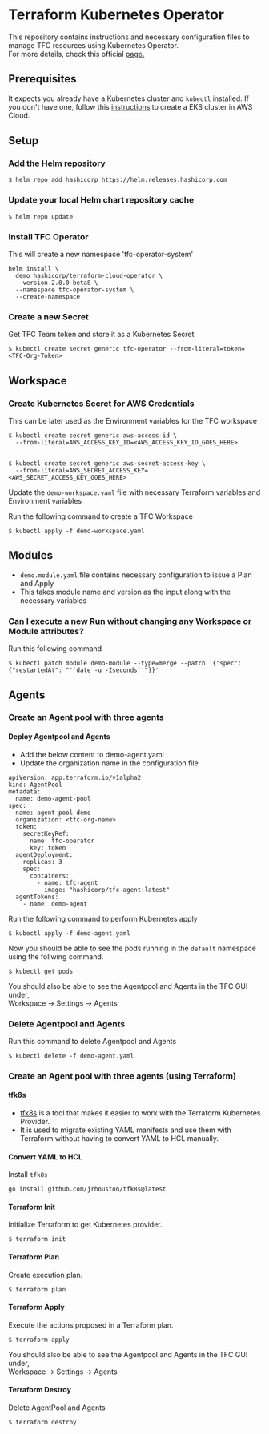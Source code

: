# Terraform Kubernetes Operator 
This repository contains instructions and necessary configuration files to manage TFC resources using Kubernetes Operator. \
For more details, check this official [page.](https://github.com/hashicorp/terraform-cloud-operator)

## Prerequisites
It expects you already have a Kubernetes cluster and ```kubectl``` installed.
If you don't have one, follow this [instructions](https://github.com/vravind1/terraform-eks) to create a EKS cluster in AWS Cloud.

## Setup

###  Add the Helm repository
```
$ helm repo add hashicorp https://helm.releases.hashicorp.com
```

### Update your local Helm chart repository cache
```
$ helm repo update
```
### Install TFC Operator
This will create a new namespace 'tfc-operator-system'
```
helm install \
  demo hashicorp/terraform-cloud-operator \
  --version 2.0.0-beta8 \
  --namespace tfc-operator-system \
  --create-namespace
```

### Create a new Secret
Get TFC Team token and store it as a Kubernetes Secret 
```
$ kubectl create secret generic tfc-operator --from-literal=token=<TFC-Org-Token>
```

## Workspace
### Create Kubernetes Secret for AWS Credentials
This can be later used as the Environment variables for the TFC workspace
```
$ kubectl create secret generic aws-access-id \
  --from-literal=AWS_ACCESS_KEY_ID=<AWS_ACCESS_KEY_ID_GOES_HERE>


$ kubectl create secret generic aws-secret-access-key \
  --from-literal=AWS_SECRET_ACCESS_KEY=<AWS_SECRET_ACCESS_KEY_GOES_HERE>
```

Update the ```demo-workspace.yaml``` file with necessary Terraform variables and Environment variables

Run the following command to create a TFC Workspace

```
$ kubectl apply -f demo-workspace.yaml
```

## Modules

* ```demo.module.yaml``` file contains necessary configuration to issue a Plan and Apply 
* This takes module name and version as the input along with the necessary variables

### Can I execute a new Run without changing any Workspace or Module attributes?

Run this following command

```
$ kubectl patch module demo-module --type=merge --patch '{"spec": {"restartedAt": "'`date -u -Iseconds`'"}}'
```

## Agents

### Create an Agent pool with three agents

#### Deploy Agentpool and Agents
* Add the below content to demo-agent.yaml
* Update the organization name in the configuration file
```
apiVersion: app.terraform.io/v1alpha2
kind: AgentPool
metadata:
  name: demo-agent-pool
spec:
  name: agent-pool-demo
  organization: <tfc-org-name>
  token:
    secretKeyRef:
      name: tfc-operator
      key: token
  agentDeployment:
    replicas: 3
    spec:
      containers:
        - name: tfc-agent
          image: "hashicorp/tfc-agent:latest"
  agentTokens:
    - name: demo-agent
```
Run the following command to perform Kubernetes apply
```
$ kubectl apply -f demo-agent.yaml
```
Now you should be able to see the pods running in the ```default``` namespace using the follwing command.
```
$ kubectl get pods
````
You should also be able to see the Agentpool and Agents in the TFC GUI under,   
Workspace -> Settings -> Agents

### Delete Agentpool and Agents
Run this command to delete Agentpool and Agents
```
$ kubectl delete -f demo-agent.yaml
```
### Create an Agent pool with three agents (using Terraform)
#### tfk8s
* [tfk8s](https://github.com/jrhouston/tfk8s) is a tool that makes it easier to work with the Terraform Kubernetes Provider.
* It is used to migrate existing YAML manifests and use them with Terraform without having to convert YAML to HCL manually.

#### Convert YAML to HCL

Install ```tfk8s```
```
go install github.com/jrhouston/tfk8s@latest
```
#### Terraform Init
Initialize Terraform to get Kubernetes provider.
```
$ terraform init
```

#### Terraform Plan
Create execution plan.
```
$ terraform plan
```

#### Terraform Apply
Execute the actions proposed in a Terraform plan.
```
$ terraform apply
```
You should also be able to see the Agentpool and Agents in the TFC GUI under,   
Workspace -> Settings -> Agents

#### Terraform Destroy
Delete AgentPool and Agents
```
$ terraform destroy
```

